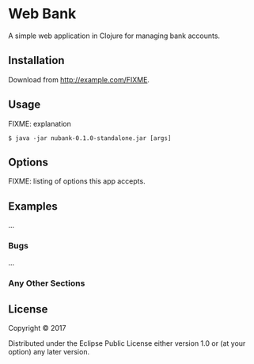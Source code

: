 # Web Bank

A simple web application in Clojure for managing bank accounts.

## Installation

Download from http://example.com/FIXME.

## Usage

FIXME: explanation

    $ java -jar nubank-0.1.0-standalone.jar [args]

## Options

FIXME: listing of options this app accepts.

## Examples

...

### Bugs

...

### Any Other Sections

## License

Copyright © 2017

Distributed under the Eclipse Public License either version 1.0 or (at your option) any later version.
